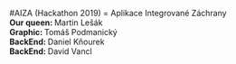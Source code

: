 #AIZA (Hackathon 2019) = Aplikace Integrované Záchrany <br>
<b>Our queen: </b> Martin Lešák <br>
<b>Graphic: </b> Tomáš Podmanický <br>
<b>BackEnd: </b> Daniel Kňourek <br>
<b>BackEnd: </b> David Vancl
